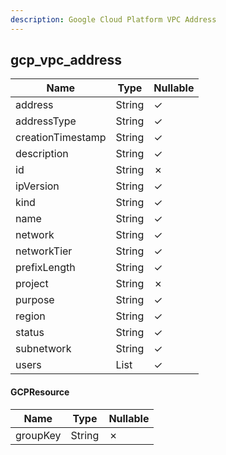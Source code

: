 ```yaml
---
description: Google Cloud Platform VPC Address
---
```

gcp_vpc_address
---------------

| **Name**          | **Type**     | **Nullable** |
| ----------------- | ------------ | ------------ |
| address           | String       | &check;      |
| addressType       | String       | &check;      |
| creationTimestamp | String       | &check;      |
| description       | String       | &check;      |
| id                | String       | &cross;      |
| ipVersion         | String       | &check;      |
| kind              | String       | &check;      |
| name              | String       | &check;      |
| network           | String       | &check;      |
| networkTier       | String       | &check;      |
| prefixLength      | String       | &check;      |
| project           | String       | &cross;      |
| purpose           | String       | &check;      |
| region            | String       | &check;      |
| status            | String       | &check;      |
| subnetwork        | String       | &check;      |
| users             | List<String> | &check;      |

#### GCPResource
| **Name** | **Type** | **Nullable** |
| -------- | -------- | ------------ |
| groupKey | String   | &cross;      |
